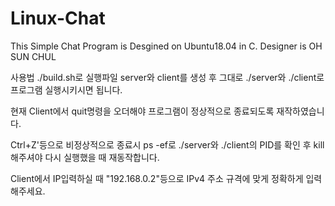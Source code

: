 # Linux-Chat
This Simple Chat Program is Desgined on Ubuntu18.04 in C. Designer is OH SUN CHUL 

사용법
./build.sh로 실행파일 server와 client를 생성 후 그대로 ./server와 ./client로 프로그램 실행시키시면 됩니다.

현재 Client에서 quit명령을 오더해야 프로그램이 정상적으로 종료되도록 재작하였습니다.

Ctrl+Z'등으로 비정상적으로 종료시 ps -ef로 ./server와 ./client의 PID를 확인 후 kill해주셔야 다시 실행했을 때 재동작합니다.

Client에서 IP입력하실 때 "192.168.0.2"등으로 IPv4 주소 규격에 맞게 정확하게 입력해주세요.





